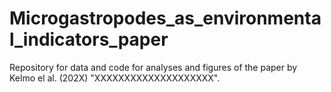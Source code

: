 # Microgastropodes_as_environmental_indicators_paper
Repository for data and code for analyses and figures of the paper by Kelmo el al. (202X) "XXXXXXXXXXXXXXXXXXXX".
